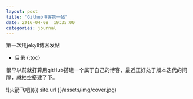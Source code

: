 ```yaml
---
layout: post
title: "Github博客第一帖"
date: 2016-04-08  19:35:00
categories: journal
---
```


第一次用jekyll博客发帖

- 目录
{:toc}

很早以前就打算用gitHub搭建一个属于自己的博客，最近正好处于版本迭代的间隔，就抽空搭建了下。

![火箭飞吧]({{ site.url }}/assets/img/cover.jpg)